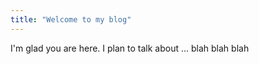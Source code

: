 ```yaml
---
title: "Welcome to my blog"
---
```


I'm glad you are here. I plan to talk about ...
blah blah blah
